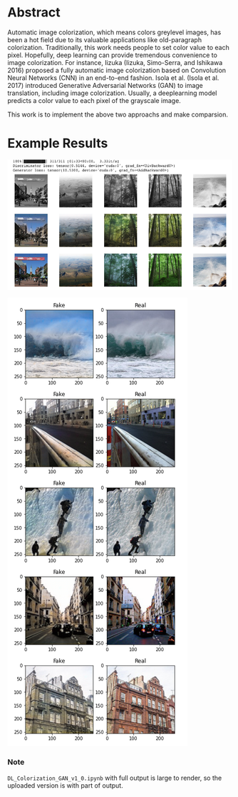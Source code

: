
# Abstract
Automatic image colorization, which means colors greylevel
images, has been a hot field due to its valuable applications
like old-paragraph colorization. Traditionally, this
work needs people to set color value to each pixel. Hopefully,
deep learning can provide tremendous convenience to
image colorization. For instance, Iizuka (Iizuka, Simo-Serra,
and Ishikawa 2016) proposed a fully automatic image colorization
based on Convolution Neural Networks (CNN) in
an end-to-end fashion. Isola et al. (Isola et al. 2017) introduced
Generative Adversarial Networks (GAN) to image
translation, including image colorization. Usually, a deeplearning
model predicts a color value to each pixel of the
grayscale image.

This work is to implement the above two approachs and make comparsion.


# Example Results


![Alt text](readme_images/image4.png?raw=true)


![Alt text](readme_images/image6.png?raw=true)

### Note

`DL_Colorization_GAN_v1_0.ipynb` with full output is large to render, so the uploaded version is with part of output.
